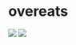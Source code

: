 # overeats

<img src="https://media.giphy.com/media/MuC8gTSbGS9LhrU21C/giphy.webp" />
<img src="https://media.giphy.com/media/ja8VlqIgszjOfG78Xo/giphy.webp" />
